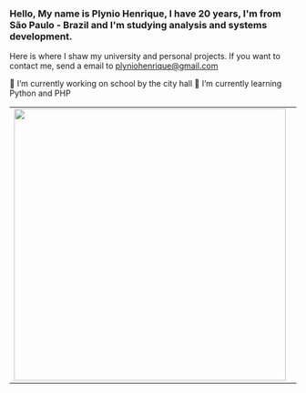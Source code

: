 ### Hello, My name is Plynio Henrique, I have 20 years, I'm from São Paulo - Brazil and I'm studying analysis and systems development. 
Here is where I shaw my university and personal projects.
If you want to contact me, send a email to plyniohenrique@gmail.com

 🔭 I’m currently working on school by the city hall 
 🌱 I’m currently learning Python and PHP
 
 <table>
  <tr>
      <td><img width="477px" align="left" src="https://github-readme-stats.vercel.app/api?username=PlynioH&show_icons=true&theme=default" /></td>
      <td><img width="400px" align="left" src="https://github-readme-stats.vercel.app/api/top-langs/?username=PlynioH&layout=compact&show_icons=true&theme=default" /></td>
  </tr>   
</table>

<!--
**PlynioH/PlynioH** is a ✨ _special_ ✨ repository because its `README.md` (this file) appears on your GitHub profile.

Here are some ideas to get you started:

- 🔭 I’m currently working on ...
- 🌱 I’m currently learning Java and SQL
- 👯 I’m looking to collaborate on ...
- 🤔 I’m looking for help with ...
- 💬 Ask me about ...
- 📫 How to reach me: ...
- 😄 Pronouns: ...
- ⚡ Fun fact: ...
-->

